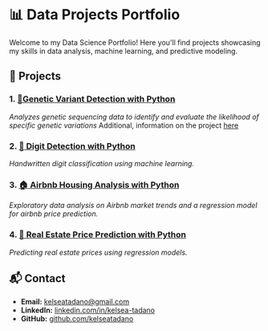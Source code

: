 # 📊 Data Projects Portfolio

Welcome to my Data Science Portfolio! Here you'll find projects showcasing my skills in data analysis, machine learning, and predictive modeling.

## 🔎 Projects

### 1.   [🧬Genetic Variant Detection with Python](./Genetic_Variant_Caller_Project.ipynb)
*Analyzes genetic sequencing data to identify and evaluate the likelihood of specific genetic variations*
Additional, information on the project [here](./Genetic_Variant_Caller.pdf)
### 2. [🔢 Digit Detection with Python](./Digit%20Detection.ipynb)
*Handwritten digit classification using machine learning.*
### 3. [🏠 Airbnb Housing Analysis with Python](./AirbnbHousing.ipynb)
*Exploratory data analysis on Airbnb market trends and a regression model for airbnb price prediction.*
### 4. [🏡 Real Estate Price Prediction with Python](./real_estate_price_prediction_project.ipynb)
*Predicting real estate prices using regression models.*

## 📬 Contact
- **Email:** kelseatadano@gmail.com  
- **LinkedIn:** [linkedin.com/in/kelsea-tadano](https://linkedin.com/in/kelsea-tadano)  
- **GitHub:** [github.com/kelseatadano](https://github.com/kelseatadano)

  
